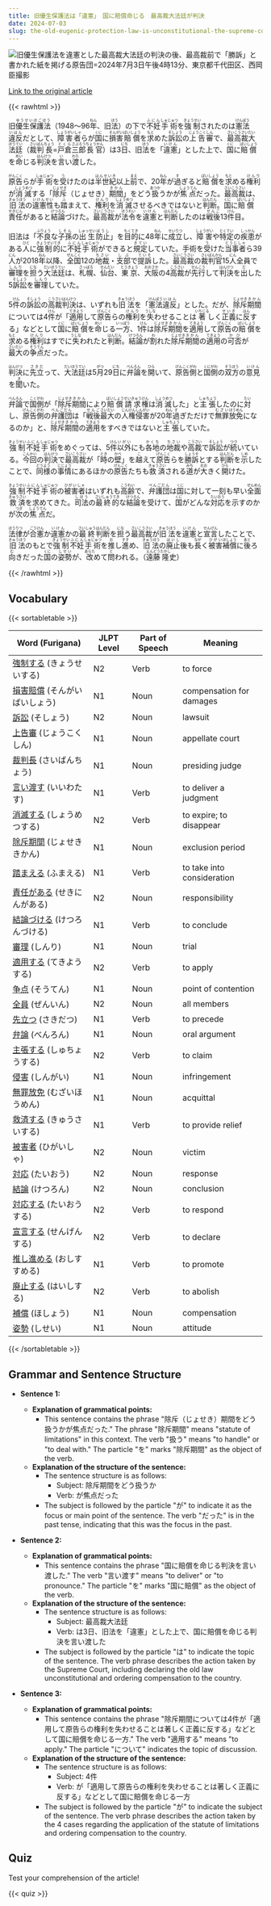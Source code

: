 ```yaml
---
title: 旧優生保護法は「違憲」　国に賠償命じる　最高裁大法廷が判決
date: 2024-07-03
slug: the-old-eugenic-protection-law-is-unconstitutional-the-supreme-court-grand-bench-orders-the-country-to-compensate
---
```


![旧優生保護法を違憲とした最高裁大法廷の判決の後、最高裁前で「勝訴」と書かれた紙を掲げる原告団=2024年7月3日午後4時13分、東京都千代田区、西岡臣撮影](https://www.asahicom.jp/imgopt/img/e4fbe1a4d3/comm_L/AS20240703002548.jpg "旧優生保護法を違憲とした最高裁大法廷の判決の後、最高裁前で「勝訴」と書かれた紙を掲げる原告団=2024年7月3日午後4時13分、東京都千代田区、西岡臣撮影")

[Link to the original article](https://asahi.com/articles/ASS7231H6S72UTIL038M.html?iref=comtop_7_02)

{{< rawhtml >}}
<p>旧<ruby>優生保護法<rt>ゆうせいほごほう</rt></ruby>（1948～96<ruby>年<rt>ねん</rt></ruby>、旧<ruby>法<rt>ほう</rt></ruby>）の下で<ruby>不妊<rt>ふにん</rt></ruby><ruby>手術<rt>しゅじゅつ</rt></ruby>を<ruby>強制<rt>きょうせい</rt></ruby>されたのは<ruby>憲法<rt>けんぽう</rt></ruby><ruby>違反<rt>いはん</rt></ruby>だとして、<ruby>障害者<rt>しょうがいしゃ</rt></ruby>らが<ruby>国<rt>くに</rt></ruby>に<ruby>損害<rt>そんがい</rt></ruby><ruby>賠償<rt>ばいしょう</rt></ruby>を<ruby>求<rt>もと</rt></ruby>めた<ruby>訴訟<rt>そしょう</rt></ruby>の<ruby>上告<rt>じょうこく</rt></ruby><ruby>審<rt>しん</rt></ruby>で、<ruby>最高裁<rt>さいこうさい</rt></ruby><ruby>大<rt>だい</rt></ruby><ruby>法廷<rt>ほうてい</rt></ruby>（<ruby>裁判<rt>さいばん</rt></ruby><ruby>長<rt>ちょう</rt></ruby>=<ruby>戸倉<rt>とくら</rt></ruby><ruby>三郎<rt>さぶろう</rt></ruby><ruby>長官<rt>ちょうかん</rt></ruby>）は3<ruby>日<rt>にち</rt></ruby>、旧<ruby>法<rt>ほう</rt></ruby>を「<ruby>違憲<rt>いけん</rt></ruby>」とした上で、<ruby>国<rt>くに</rt></ruby>に<ruby>賠償<rt>ばいしょう</rt></ruby>を<ruby>命<rt>めい</rt></ruby>じる<ruby>判決<rt>はんけつ</rt></ruby>を<ruby>言<rt>い</rt></ruby>い<ruby>渡<rt>わた</rt></ruby>した。</p>

<p><ruby>原告<rt>がんこく</rt></ruby>らが<ruby>手術<rt>しゅじゅつ</rt></ruby>を<ruby>受<rt>う</rt></ruby>けたのは<ruby>半世紀<rt>はんせいき</rt></ruby>以上<ruby>前<rt>まえ</rt></ruby>で、20<ruby>年<rt>ねん</rt></ruby>が<ruby>過<rt>す</rt></ruby>ぎると<ruby>賠償<rt>ばいしょう</rt></ruby>を<ruby>求<rt>もと</rt></ruby>める<ruby>権利<rt>けんり</rt></ruby>が<ruby>消滅<rt>しょうめつ</rt></ruby>する「<ruby>除斥<rt>じょせき</rt></ruby>（じょせき）<ruby>期間<rt>きかん</rt></ruby>」をどう<ruby>扱<rt>あつか</rt></ruby>うかが<ruby>焦点<rt>しょうてん</rt></ruby>だった。<ruby>最高裁<rt>さいこうさい</rt></ruby>は、<ruby>旧法<rt>きゅうほう</rt></ruby>の<ruby>違憲性<rt>いけんせい</rt></ruby>も<ruby>踏<rt>ふ</rt></ruby>まえて、<ruby>権利<rt>けんり</rt></ruby>を<ruby>消滅<rt>しょうめつ</rt></ruby>させるべきではないと<ruby>判断<rt>はんだん</rt></ruby>。<ruby>国<rt>くに</rt></ruby>に<ruby>賠償<rt>ばいしょう</rt></ruby><ruby>責任<rt>せきにん</rt></ruby>があると<ruby>結論<rt>けつろん</rt></ruby>づけた。<ruby>最高裁<rt>さいこうさい</rt></ruby>が<ruby>法令<rt>ほうれい</rt></ruby>を<ruby>違憲<rt>いけん</rt></ruby>と<ruby>判断<rt>はんだん</rt></ruby>したのは<ruby>戦後<rt>せんご</rt></ruby>13<ruby>件<rt>けん</rt></ruby>目。</p>

<p>旧法は「<ruby>不良<rt>ふりょう</rt></ruby>な<ruby>子孫<rt>しそん</rt></ruby>の<ruby>出生<rt>しゅっせい</rt></ruby><ruby>防止<rt>ぼうし</rt></ruby>」を<ruby>目的<rt>もくてき</rt></ruby>に48<ruby>年<rt>ねん</rt></ruby>に<ruby>成立<rt>せいりつ</rt></ruby>し、<ruby>障害<rt>しょうがい</rt></ruby>や<ruby>特定<rt>とくてい</rt></ruby>の<ruby>疾患<rt>しっかん</rt></ruby>がある<ruby>人<rt>ひと</rt></ruby>に<ruby>強制的<rt>きょうせいてき</rt></ruby>に<ruby>不妊<rt>ふにん</rt></ruby><ruby>手術<rt>しゅじゅつ</rt></ruby>ができると<ruby>規定<rt>きてい</rt></ruby>していた。手術を<ruby>受<rt>う</rt></ruby>けた<ruby>当事者<rt>とうじしゃ</rt></ruby>ら39<ruby>人<rt>にん</rt></ruby>が2018<ruby>年<rt>ねん</rt></ruby>以降、<ruby>全国<rt>ぜんこく</rt></ruby>12の<ruby>地裁<rt>ちさい</rt></ruby>・<ruby>支部<rt>しぶ</rt></ruby>で<ruby>提訴<rt>ていそ</rt></ruby>した。<ruby>最高裁<rt>さいこうさい</rt></ruby>の<ruby>裁判官<rt>さいばんかん</rt></ruby>15<ruby>人<rt>にん</rt></ruby>全員で<ruby>審理<rt>しんり</rt></ruby>を<ruby>担<rt>にな</rt></ruby>う<ruby>大法廷<rt>だいほうてい</rt></ruby>は、<ruby>札幌<rt>さっぽろ</rt></ruby>、<ruby>仙台<rt>せんだい</rt></ruby>、<ruby>東京<rt>とうきょう</rt></ruby>、<ruby>大阪<rt>おおさか</rt></ruby>の4<ruby>高裁<rt>こうさい</rt></ruby>が<ruby>先行<rt>せんこう</rt></ruby>して<ruby>判決<rt>はんけつ</rt></ruby>を<ruby>出<rt>だ</rt></ruby>した5<ruby>訴訟<rt>そしょう</rt></ruby>を<ruby>審理<rt>しんり</rt></ruby>していた。</p>

<p>5<ruby>件<rt>けん</rt></ruby>の<ruby>訴訟<rt>そしょう</rt></ruby>の<ruby>高裁<rt>こうさい</rt></ruby><ruby>判決<rt>はんけつ</rt></ruby>は、いずれも<ruby>旧法<rt>きゅうほう</rt></ruby>を「<ruby>憲法<rt>けんぽう</rt></ruby><ruby>違反<rt>いはん</rt></ruby>」とした。だが、<ruby>除斥<rt>じょせき</rt></ruby><ruby>期間<rt>きかん</rt></ruby>については4<ruby>件<rt>けん</rt></ruby>が「<ruby>適用<rt>てきよう</rt></ruby>して<ruby>原告<rt>げんこく</rt></ruby>らの<ruby>権利<rt>けんり</rt></ruby>を<ruby>失<rt>うしな</rt></ruby>わせることは<ruby>著<rt>いちじる</rt></ruby>しく<ruby>正義<rt>せいぎ</rt></ruby>に<ruby>反<rt>はん</rt></ruby>する」などとして<ruby>国<rt>くに</rt></ruby>に<ruby>賠償<rt>ばいしょう</rt></ruby>を<ruby>命<rt>めい</rt></ruby>じる<ruby>一方<rt>いっぽう</rt></ruby>、1<ruby>件<rt>けん</rt></ruby>は<ruby>除斥<rt>じょせき</rt></ruby><ruby>期間<rt>きかん</rt></ruby>を<ruby>適用<rt>てきよう</rt></ruby>して<ruby>原告<rt>げんこく</rt></ruby>の<ruby>賠償<rt>ばいしょう</rt></ruby>を<ruby>求<rt>もと</rt></ruby>める<ruby>権利<rt>けんり</rt></ruby>はすでに<ruby>失<rt>うしな</rt></ruby>われたと<ruby>判断<rt>はんだん</rt></ruby>。<ruby>結論<rt>けつろん</rt></ruby>が<ruby>割<rt>わ</rt></ruby>れた<ruby>除斥<rt>じょせき</rt></ruby><ruby>期間<rt>きかん</rt></ruby>の<ruby>適用<rt>てきよう</rt></ruby>の<ruby>可否<rt>かひ</rt></ruby>が<ruby>最大<rt>さいだい</rt></ruby>の<ruby>争点<rt>そうてん</rt></ruby>だった。</p>

<p><ruby>判決<rt>はんけつ</rt></ruby>に<ruby>先立<rt>さきだ</rt></ruby>って、<ruby>大法廷<rt>だいほうてい</rt></ruby>は5<ruby>月<rt>がつ</rt></ruby>29<ruby>日<rt>にち</rt></ruby>に<ruby>弁論<rt>べんろん</rt></ruby>を<ruby>開<rt>ひら</rt></ruby>いて、<ruby>原告側<rt>げんこくがわ</rt></ruby>と<ruby>国側<rt>くにがわ</rt></ruby>の<ruby>双方<rt>そうほう</rt></ruby>の<ruby>意見<rt>いけん</rt></ruby>を<ruby>聞<rt>き</rt></ruby>いた。</p>

<p><ruby>弁論<rt>べんろん</rt></ruby>で<ruby>国側<rt>こくがわ</rt></ruby>が「<ruby>除斥<rt>じょせき</rt></ruby><ruby>期間<rt>きかん</rt></ruby>により<ruby>賠償<rt>ばいしょう</rt></ruby><ruby>請求<rt>せいきゅう</rt></ruby><ruby>権<rt>けん</rt></ruby>は<ruby>消滅<rt>しょうめつ</rt></ruby>した」と<ruby>主張<rt>しゅちょう</rt></ruby>したのに<ruby>対<rt>たい</rt></ruby>し、<ruby>原告<rt>げんこく</rt></ruby><ruby>側<rt>がわ</rt></ruby>の<ruby>弁護団<rt>べんごだん</rt></ruby>は「<ruby>戦後<rt>せんご</rt></ruby><ruby>最大<rt>さいだい</rt></ruby>の<ruby>人権<rt>じんけん</rt></ruby><ruby>侵害<rt>しんがい</rt></ruby>が20<ruby>年<rt>ねん</rt></ruby><ruby>過<rt>す</rt></ruby>ぎただけで<ruby>無罪<rt>むざい</rt></ruby><ruby>放免<rt>ほうめん</rt></ruby>になるのか」と、<ruby>除斥<rt>じょせき</rt></ruby><ruby>期間<rt>きかん</rt></ruby>の<ruby>適用<rt>てきよう</rt></ruby>をすべきではないと<ruby>主張<rt>しゅちょう</rt></ruby>していた。</p>

<p><ruby>強制<rt>きょうせい</rt></ruby><ruby>不妊<rt>ふにん</rt></ruby><ruby>手術<rt>しゅじゅつ</rt></ruby>をめぐっては、5<ruby>件<rt>けん</rt></ruby><ruby>以外<rt>いがい</rt></ruby>にも<ruby>各地<rt>かくち</rt></ruby>の<ruby>地裁<rt>ちさい</rt></ruby>や<ruby>高裁<rt>こうさい</rt></ruby>で<ruby>訴訟<rt>そしょう</rt></ruby>が<ruby>続<rt>つづ</rt></ruby>いている。<ruby>今回<rt>こんかい</rt></ruby>の<ruby>判決<rt>はんけつ</rt></ruby>で<ruby>最高裁<rt>さいこうさい</rt></ruby>が「<ruby>時<rt>とき</rt></ruby>の<ruby>壁<rt>かべ</rt></ruby>」を<ruby>越<rt>こ</rt></ruby>えて<ruby>原告<rt>げんこく</rt></ruby>らを<ruby>勝訴<rt>しょうそ</rt></ruby>とする<ruby>判断<rt>はんだん</rt></ruby>を<ruby>示<rt>しめ</rt></ruby>したことで、<ruby>同様<rt>どうよう</rt></ruby>の<ruby>事情<rt>じじょう</rt></ruby>にあるほかの<ruby>原告<rt>げんこく</rt></ruby>たちも<ruby>救済<rt>きゅうさい</rt></ruby>される<ruby>道<rt>みち</rt></ruby>が<ruby>大<rt>おお</rt></ruby>きく<ruby>開<rt>ひら</rt></ruby>けた。</p>

<p><ruby>強制<rt>きょうせい</rt></ruby><ruby>不妊<rt>ふにん</rt></ruby><ruby>手術<rt>しゅじゅつ</rt></ruby>の<ruby>被害者<rt>ひがいしゃ</rt></ruby>はいずれも<ruby>高齢<rt>こうれい</rt></ruby>で、<ruby>弁護団<rt>べんごだん</rt></ruby>は<ruby>国<rt>くに</rt></ruby>に対して一刻も早い<ruby>全面<rt>ぜんめん</rt></ruby><ruby>救済<rt>きゅうさい</rt></ruby>を求めてきた。<ruby>司法<rt>しほう</rt></ruby>の<ruby>最終的<rt>さいしゅうてき</rt></ruby>な<ruby>結論<rt>けつろん</rt></ruby>を受けて、<ruby>国<rt>くに</rt></ruby>がどんな<ruby>対応<rt>たいおう</rt></ruby>を示すのかが<ruby>次<rt>つぎ</rt></ruby>の<ruby>焦点<rt>しょうてん</rt></ruby>だ。</p>

<p><ruby>法律<rt>ほうりつ</rt></ruby>が<ruby>合憲<rt>ごうけん</rt></ruby>か<ruby>違憲<rt>いけん</rt></ruby>かの<ruby>最終<rt>さいしゅう</rt></ruby><ruby>判断<rt>はんだん</rt></ruby>を<ruby>担<rt>にな</rt></ruby>う<ruby>最高裁<rt>さいこうさい</rt></ruby>が<ruby>旧法<rt>きゅうほう</rt></ruby>を<ruby>違憲<rt>いけん</rt></ruby>と<ruby>宣言<rt>せんげん</rt></ruby>したことで、<ruby>旧法<rt>きゅうほう</rt></ruby>のもとで<ruby>強制<rt>きょうせい</rt></ruby><ruby>不妊<rt>ふにん</rt></ruby><ruby>手術<rt>しゅじゅつ</rt></ruby>を<ruby>推<rt>お</rt></ruby>し<ruby>進<rt>すす</rt></ruby>め、<ruby>旧法<rt>きゅうほう</rt></ruby>の<ruby>廃止<rt>はいし</rt></ruby>後も<ruby>長<rt>なが</rt></ruby>く<ruby>被害<rt>ひがい</rt></ruby><ruby>補償<rt>ほしょう</rt></ruby>に<ruby>後<rt>あと</rt></ruby>ろ<ruby>向<rt>む</rt></ruby>きだった<ruby>国<rt>くに</rt></ruby>の<ruby>姿勢<rt>しせい</rt></ruby>が、<ruby>改<rt>あらた</rt></ruby>めて<ruby>問<rt>と</rt></ruby>われる。（<ruby>遠藤<rt>えんどう</rt></ruby><ruby>隆<rt>たかし</rt></ruby>史<ruby>）</ruby></p>
{{< /rawhtml >}}

## Vocabulary


{{< sortabletable >}}

| Word (Furigana) | JLPT Level | Part of Speech | Meaning |
|-----------------|------------|---------------|---------|
|[強制する](https://jisho.org/search/%E5%BC%B7%E5%88%B6%E3%81%99%E3%82%8B) (きょうせいする)| N2 | Verb | to force |
|[損害賠償](https://jisho.org/search/%E6%90%8D%E5%AE%B3%E8%B3%A0%E5%84%9F) (そんがいばいしょう)| N1 | Noun | compensation for damages |
|[訴訟](https://jisho.org/search/%E8%A8%B4%E8%A8%9F) (そしょう)| N2 | Noun | lawsuit |
|[上告審](https://jisho.org/search/%E4%B8%8A%E5%91%8A%E5%AF%A9) (じょうこくしん)| N1 | Noun | appellate court |
|[裁判長](https://jisho.org/search/%E8%A3%81%E5%88%A4%E9%95%B7) (さいばんちょう)| N1 | Noun | presiding judge |
|[言い渡す](https://jisho.org/search/%E8%A8%80%E3%81%84%E6%B8%A1%E3%81%99) (いいわたす)| N1 | Verb | to deliver a judgment |
|[消滅する](https://jisho.org/search/%E6%B6%88%E6%BB%85%E3%81%99%E3%82%8B) (しょうめつする)| N2 | Verb | to expire; to disappear |
|[除斥期間](https://jisho.org/search/%E9%99%A4%E6%96%A5%E6%9C%9F%E9%96%93) (じょせききかん)| N1 | Noun | exclusion period |
|[踏まえる](https://jisho.org/search/%E8%B8%8F%E3%81%BE%E3%81%88%E3%82%8B) (ふまえる)| N1 | Verb | to take into consideration |
|[責任がある](https://jisho.org/search/%E8%B2%AC%E4%BB%BB%E3%81%8C%E3%81%82%E3%82%8B) (せきにんがある)| N2 | Noun | responsibility |
|[結論づける](https://jisho.org/search/%E7%B5%90%E8%AB%96%E3%81%A5%E3%81%91%E3%82%8B) (けつろんづける)| N1 | Verb | to conclude |
|[審理](https://jisho.org/search/%E5%AF%A9%E7%90%86) (しんり)| N1 | Noun | trial |
|[適用する](https://jisho.org/search/%E9%81%A9%E7%94%A8%E3%81%99%E3%82%8B) (てきようする)| N2 | Verb | to apply |
|[争点](https://jisho.org/search/%E4%BA%89%E7%82%B9) (そうてん)| N1 | Noun | point of contention |
|[全員](https://jisho.org/search/%E5%85%A8%E5%93%A1) (ぜんいん)| N2 | Noun | all members |
|[先立つ](https://jisho.org/search/%E5%85%88%E7%AB%8B%E3%81%A4) (さきだつ)| N1 | Verb | to precede |
|[弁論](https://jisho.org/search/%E5%BC%81%E8%AB%96) (べんろん)| N1 | Noun | oral argument |
|[主張する](https://jisho.org/search/%E4%B8%BB%E5%BC%B5%E3%81%99%E3%82%8B) (しゅちょうする)| N2 | Verb | to claim |
|[侵害](https://jisho.org/search/%E4%BE%B5%E5%AE%B3) (しんがい)| N1 | Noun | infringement |
|[無罪放免](https://jisho.org/search/%E7%84%A1%E7%BD%AA%E6%94%BE%E5%85%8D) (むざいほうめん)| N1 | Noun | acquittal |
|[救済する](https://jisho.org/search/%E6%95%91%E6%B8%88%E3%81%99%E3%82%8B) (きゅうさいする)| N1 | Verb | to provide relief |
|[被害者](https://jisho.org/search/%E8%A2%AB%E5%AE%B3%E8%80%85) (ひがいしゃ)| N2 | Noun | victim |
|[対応](https://jisho.org/search/%E5%AF%BE%E5%BF%9C) (たいおう)| N2 | Noun | response |
|[結論](https://jisho.org/search/%E7%B5%90%E8%AB%96) (けつろん)| N2 | Noun | conclusion |
|[対応する](https://jisho.org/search/%E5%AF%BE%E5%BF%9C%E3%81%99%E3%82%8B) (たいおうする)| N2 | Verb | to respond |
|[宣言する](https://jisho.org/search/%E5%AE%A3%E8%A8%80%E3%81%99%E3%82%8B) (せんげんする)| N2 | Verb | to declare |
|[推し進める](https://jisho.org/search/%E6%8E%A8%E3%81%97%E9%80%B2%E3%82%81%E3%82%8B) (おしすすめる)| N1 | Verb | to promote |
|[廃止する](https://jisho.org/search/%E5%BB%83%E6%AD%A2%E3%81%99%E3%82%8B) (はいしする)| N2 | Verb | to abolish |
|[補償](https://jisho.org/search/%E8%A3%9C%E5%84%9F) (ほしょう)| N1 | Noun | compensation |
|[姿勢](https://jisho.org/search/%E5%A7%BF%E5%8B%A2) (しせい)| N1 | Noun | attitude |

{{< /sortabletable >}}


## Grammar and Sentence Structure

- **Sentence 1:**
  - **Explanation of grammatical points:** 
    - This sentence contains the phrase "除斥（じょせき）期間をどう扱うかが焦点だった." The phrase "除斥期間" means "statute of limitations" in this context. The verb "扱う" means "to handle" or "to deal with." The particle "を" marks "除斥期間" as the object of the verb.
  - **Explanation of the structure of the sentence:** 
    - The sentence structure is as follows: 
      - Subject: 除斥期間をどう扱うか
      - Verb: が焦点だった
    - The subject is followed by the particle "が" to indicate it as the focus or main point of the sentence. The verb "だった" is in the past tense, indicating that this was the focus in the past.

- **Sentence 2:**
  - **Explanation of grammatical points:** 
    - This sentence contains the phrase "国に賠償を命じる判決を言い渡した." The verb "言い渡す" means "to deliver" or "to pronounce." The particle "を" marks "国に賠償" as the object of the verb.
  - **Explanation of the structure of the sentence:** 
    - The sentence structure is as follows: 
      - Subject: 最高裁大法廷
      - Verb: は3日、旧法を「違憲」とした上で、国に賠償を命じる判決を言い渡した
    - The subject is followed by the particle "は" to indicate the topic of the sentence. The verb phrase describes the action taken by the Supreme Court, including declaring the old law unconstitutional and ordering compensation to the country.

- **Sentence 3:**
  - **Explanation of grammatical points:** 
    - This sentence contains the phrase "除斥期間については4件が「適用して原告らの権利を失わせることは著しく正義に反する」などとして国に賠償を命じる一方." The verb "適用する" means "to apply." The particle "について" indicates the topic of discussion.
  - **Explanation of the structure of the sentence:** 
    - The sentence structure is as follows: 
      - Subject: 4件
      - Verb: が「適用して原告らの権利を失わせることは著しく正義に反する」などとして国に賠償を命じる一方
    - The subject is followed by the particle "が" to indicate the subject of the sentence. The verb phrase describes the action taken by the 4 cases regarding the application of the statute of limitations and ordering compensation to the country.

## Quiz

Test your comprehension of the article!

{{< quiz >}}